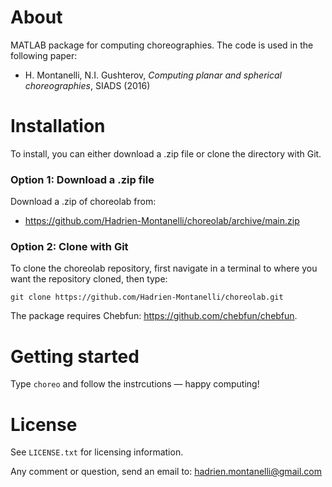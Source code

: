 # About
MATLAB package for computing choreographies. The code is used in the following paper:
- H. Montanelli, N.I. Gushterov, <i>Computing planar and spherical choreographies</i>, SIADS (2016)

# Installation

To install, you can either download a .zip file or clone the directory with Git.

### Option 1: Download a .zip file

Download a .zip of choreolab from:

- https://github.com/Hadrien-Montanelli/choreolab/archive/main.zip

### Option 2: Clone with Git

To clone the choreolab repository, first navigate in a terminal to where you want the repository cloned, then type:
```
git clone https://github.com/Hadrien-Montanelli/choreolab.git
```

The package requires Chebfun: https://github.com/chebfun/chebfun.

# Getting started

Type `choreo` and follow the instrcutions &mdash; happy computing!

# License
See `LICENSE.txt` for licensing information.

Any comment or question, send an email to: hadrien.montanelli@gmail.com
